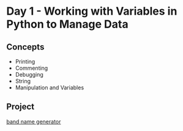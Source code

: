# Day 1 - Working with Variables in Python to Manage Data

## Concepts

- Printing
- Commenting
- Debugging
- String
- Manipulation and Variables

## Project

[band name generator](main.py)